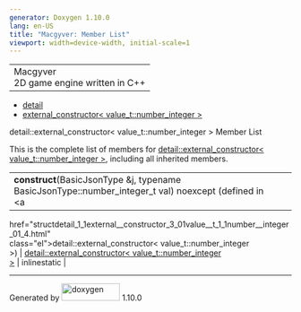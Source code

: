 ```yaml
---
generator: Doxygen 1.10.0
lang: en-US
title: "Macgyver: Member List"
viewport: width=device-width, initial-scale=1
---
```


<div id="top">

<div id="titlearea">

<table data-cellspacing="0" data-cellpadding="0">
<colgroup>
<col style="width: 100%" />
</colgroup>
<tbody>
<tr id="projectrow" class="odd">
<td id="projectalign"><div id="projectname">
Macgyver
</div>
<div id="projectbrief">
2D game engine written in C++
</div></td>
</tr>
</tbody>
</table>

</div>

<div id="main-nav">

</div>

<div id="nav-path" class="navpath">

- <a href="namespacedetail.html" class="el">detail</a>
- <a
  href="structdetail_1_1external__constructor_3_01value__t_1_1number__integer_01_4.html"
  class="el">external_constructor&lt; value_t::number_integer &gt;</a>

</div>

</div>

<div class="header">

<div class="headertitle">

<div class="title">

detail::external_constructor\< value_t::number_integer \> Member List

</div>

</div>

</div>

<div class="contents">

This is the complete list of members for <a
href="structdetail_1_1external__constructor_3_01value__t_1_1number__integer_01_4.html"
class="el">detail::external_constructor&lt; value_t::number_integer
&gt;</a>, including all inherited members.

|                                                                                                       |                                                                                        |                                                                      |
|-------------------------------------------------------------------------------------------------------|----------------------------------------------------------------------------------------|----------------------------------------------------------------------|
| **construct**(BasicJsonType &j, typename BasicJsonType::number_integer_t val) noexcept (defined in <a 
 href="structdetail_1_1external__constructor_3_01value__t_1_1number__integer_01_4.html"                 
 class="el">detail::external_constructor&lt; value_t::number_integer                                    
 &gt;</a>)                                                                                              | <a                                                                                     
                                                                                                         href="structdetail_1_1external__constructor_3_01value__t_1_1number__integer_01_4.html"  
                                                                                                         class="el">detail::external_constructor&lt; value_t::number_integer                     
                                                                                                         &gt;</a>                                                                                | <span class="mlabel">inline</span><span class="mlabel">static</span> |

</div>

------------------------------------------------------------------------

<span class="small">Generated
by [<img src="doxygen.svg" class="footer" width="104" height="31"
alt="doxygen" />](https://www.doxygen.org/index.html) 1.10.0</span>
